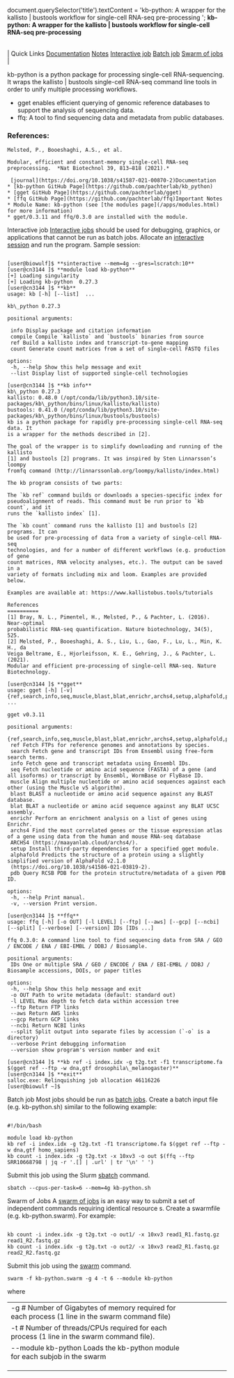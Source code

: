 

document.querySelector('title').textContent = 'kb-python: A wrapper for the kallisto | bustools workflow for single-cell RNA-seq pre-processing ';
**kb-python: A wrapper for the kallisto | bustools workflow for single-cell RNA-seq pre-processing**


|  |
| --- |
| 
Quick Links
[Documentation](#doc)
[Notes](#notes)
[Interactive job](#int) 
[Batch job](#sbatch) 
[Swarm of jobs](#swarm) 
 |



kb-python is a python package for processing single-cell RNA-sequencing. It wraps the kallisto | bustools single-cell RNA-seq command line tools in order to unify multiple processing workflows.

- gget enables efficient querying of genomic reference databases to support the analysis of sequencing data. 
- ffq: A tool to find sequencing data and metadata from public databases. 
### References:


	
	Melsted, P., Booeshaghi, A.S., et al.   
	
	Modular, efficient and constant-memory single-cell RNA-seq preprocessing.  *Nat Biotechnol 39, 813–818 (2021).*    
	
	 [journal](https://doi.org/10.1038/s41587-021-00870-2)Documentation
	* [kb-python GitHub Page](https://github.com/pachterlab/kb_python)
	* [gget GitHub Page](https://github.com/pachterlab/gget)
	* [ffq GitHub Page](https://github.com/pachterlab/ffq)Important Notes
	* Module Name: kb-python (see [the modules page](/apps/modules.html) for more information)
	* gget/0.3.11 and ffq/0.3.0 are installed with the module.
Interactive job
[Interactive jobs](/docs/userguide.html#int) should be used for debugging, graphics, or applications that cannot be run as batch jobs.
Allocate an [interactive session](/docs/userguide.html#int) and run the program. Sample session:



```

[user@biowulf]$ **sinteractive --mem=4g --gres=lscratch:10** 
[user@cn3144 ]$ **module load kb-python** 
[+] Loading singularity
[+] Loading kb-python  0.27.3
[user@cn3144 ]$ **kb**
usage: kb [-h] [--list]  ...

kb\_python 0.27.3

positional arguments:
 
 info Display package and citation information
 compile Compile `kallisto` and `bustools` binaries from source
 ref Build a kallisto index and transcript-to-gene mapping
 count Generate count matrices from a set of single-cell FASTQ files

options:
 -h, --help Show this help message and exit
 --list Display list of supported single-cell technologies

[user@cn3144 ]$ **kb info**
kb\_python 0.27.3
kallisto: 0.48.0 (/opt/conda/lib/python3.10/site-packages/kb\_python/bins/linux/kallisto/kallisto)
bustools: 0.41.0 (/opt/conda/lib/python3.10/site-packages/kb\_python/bins/linux/bustools/bustools)
kb is a python package for rapidly pre-processing single-cell RNA-seq data. It
is a wrapper for the methods described in [2].

The goal of the wrapper is to simplify downloading and running of the kallisto
[1] and bustools [2] programs. It was inspired by Sten Linnarsson’s loompy
fromfq command (http://linnarssonlab.org/loompy/kallisto/index.html)

The kb program consists of two parts:

The `kb ref` command builds or downloads a species-specific index for
pseudoalignment of reads. This command must be run prior to `kb count`, and it
runs the `kallisto index` [1].

The `kb count` command runs the kallisto [1] and bustools [2] programs. It can
be used for pre-processing of data from a variety of single-cell RNA-seq
technologies, and for a number of different workflows (e.g. production of gene
count matrices, RNA velocity analyses, etc.). The output can be saved in a
variety of formats including mix and loom. Examples are provided below.

Examples are available at: https://www.kallistobus.tools/tutorials

References
==========
[1] Bray, N. L., Pimentel, H., Melsted, P., & Pachter, L. (2016). Near-optimal
probabilistic RNA-seq quantification. Nature biotechnology, 34(5), 525.
[2] Melsted, P., Booeshaghi, A. S., Liu, L., Gao, F., Lu, L., Min, K. H., da
Veiga Beltrame, E., Hjorleifsson, K. E., Gehring, J., & Pachter, L. (2021).
Modular and efficient pre-processing of single-cell RNA-seq. Nature
Biotechnology.

[user@cn3144 ]$ **gget**
usage: gget [-h] [-v] {ref,search,info,seq,muscle,blast,blat,enrichr,archs4,setup,alphafold,pdb} ...

gget v0.3.11

positional arguments:
 {ref,search,info,seq,muscle,blast,blat,enrichr,archs4,setup,alphafold,pdb}
 ref Fetch FTPs for reference genomes and annotations by species.
 search Fetch gene and transcript IDs from Ensembl using free-form search terms.
 info Fetch gene and transcript metadata using Ensembl IDs.
 seq Fetch nucleotide or amino acid sequence (FASTA) of a gene (and all isoforms) or transcript by Ensembl, WormBase or FlyBase ID.
 muscle Align multiple nucleotide or amino acid sequences against each other (using the Muscle v5 algorithm).
 blast BLAST a nucleotide or amino acid sequence against any BLAST database.
 blat BLAT a nucleotide or amino acid sequence against any BLAT UCSC assembly.
 enrichr Perform an enrichment analysis on a list of genes using Enrichr.
 archs4 Find the most correlated genes or the tissue expression atlas of a gene using data from the human and mouse RNA-seq database
 ARCHS4 (https://maayanlab.cloud/archs4/).
 setup Install third-party dependencies for a specified gget module.
 alphafold Predicts the structure of a protein using a slightly simplified version of AlphaFold v2.1.0
 (https://doi.org/10.1038/s41586-021-03819-2).
 pdb Query RCSB PDB for the protein structutre/metadata of a given PDB ID.

options:
 -h, --help Print manual.
 -v, --version Print version.

[user@cn3144 ]$ **ffq**
usage: ffq [-h] [-o OUT] [-l LEVEL] [--ftp] [--aws] [--gcp] [--ncbi] [--split] [--verbose] [--version] IDs [IDs ...]

ffq 0.3.0: A command line tool to find sequencing data from SRA / GEO / ENCODE / ENA / EBI-EMBL / DDBJ / Biosample.

positional arguments:
 IDs One or multiple SRA / GEO / ENCODE / ENA / EBI-EMBL / DDBJ / Biosample accessions, DOIs, or paper titles

options:
 -h, --help Show this help message and exit
 -o OUT Path to write metadata (default: standard out)
 -l LEVEL Max depth to fetch data within accession tree
 --ftp Return FTP links
 --aws Return AWS links
 --gcp Return GCP links
 --ncbi Return NCBI links
 --split Split output into separate files by accession (`-o` is a directory)
 --verbose Print debugging information
 --version show program's version number and exit

[user@cn3144 ]$ **kb ref -i index.idx -g t2g.txt -f1 transcriptome.fa $(gget ref --ftp -w dna,gtf drosophila\_melanogaster)**
[user@cn3144 ]$ **exit**
salloc.exe: Relinquishing job allocation 46116226
[user@biowulf ~]$

```


Batch job
Most jobs should be run as [batch jobs](/docs/userguide.html#submit).
Create a batch input file (e.g. kb-python.sh) similar to the following example:



```

#!/bin/bash

module load kb-python
kb ref -i index.idx -g t2g.txt -f1 transcriptome.fa $(gget ref --ftp -w dna,gtf homo_sapiens)
kb count -i index.idx -g t2g.txt -x 10xv3 -o out $(ffq --ftp SRR10668798 | jq -r '.[] | .url' | tr '\n' ' ')

```

Submit this job using the Slurm [sbatch](/docs/userguide.html) command.



```
sbatch --cpus-per-task=6 --mem=4g kb-python.sh
```

Swarm of Jobs 
A [swarm of jobs](/apps/swarm.html) is an easy way to submit a set of independent commands requiring identical resource
s.
Create a swarmfile (e.g. kb-python.swarm). For example:



```

kb count -i index.idx -g t2g.txt -o out1/ -x 10xv3 read1_R1.fastq.gz read1_R2.fastq.gz
kb count -i index.idx -g t2g.txt -o out2/ -x 10xv3 read2_R1.fastq.gz read2_R2.fastq.gz

```

Submit this job using the [swarm](/apps/swarm.html) command.



```
swarm -f kb-python.swarm -g 4 -t 6 --module kb-python
```

where


|  |  |  |  |  |  |
| --- | --- | --- | --- | --- | --- |
| -g #  Number of Gigabytes of memory required for each process (1 line in the swarm command file)
 | -t #  Number of threads/CPUs required for each process (1 line in the swarm command file).
 | --module kb-python  Loads the kb-python module for each subjob in the swarm
 | |
 | |
 | |


